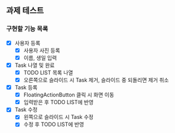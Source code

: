 ## 과제 테스트

### 구현할 기능 목록

- [x] 사용자 등록
    - [x] 사용자 사진 등록
    - [x] 이름, 생일 입력
- [x] Task 나열 및 완료
    - [x] TODO LIST 목록 나열
    - [x] 오른쪽으로 슬라이드 시 Task 제거, 슬라이드 중 되돌리면 제거 취소
- [x] Task 등록
    - [x] FloatingActionButton 클릭 시 화면 이동
    - [x] 입력받은 후 TODO LIST에 반영
- [x] Task 수정
    - [x] 왼쪽으로 슬라이드 시 Task 수정
    - [x] 수정 후 TODO LIST에 반영